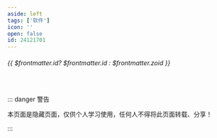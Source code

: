 ```yaml
---
aside: left
tags: ['软件']
icon: ''
open: false
id: 24121701
---
```

 
######  {{ $frontmatter.id? $frontmatter.id : $frontmatter.zoid }}
 
<br/>
 
::: danger <Badge type='danger'>警告</Badge>

本页面是隐藏页面，仅供个人学习使用，任何人不得将此页面转载、分享！

::: 

